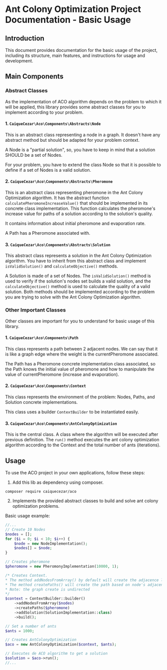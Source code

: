 # Ant Colony Optimization Project Documentation - Basic Usage

## Introduction

This document provides documentation for the basic usage of the project, including its structure, main features, and instructions for usage and development.

## Main Components

### Abstract Classes

As the implementation of ACO algorithm depends on the problem to which it will be applied, this library provides some abstract classes for you to implement according to your problem.

#### 1. `CaiqueCezar\Aco\Components\Abstracts\Node`

This is an abstract class representing a node in a graph. It doesn't have any abstract method but should be adapted for your problem context.

A Node is a "partial solution", so, you have to keep in mind that a solution SHOULD be a set of Nodes.

For your problem, you have to extend the class Node so that it is possible to define if a set of Nodes is a valid solution.

#### 2. `CaiqueCezar\Aco\Components\Abstracts\Pheromone`

This is an abstract class representing pheromone in the Ant Colony Optimization algorithm. It has the abstract function `calculatePheromoneIncreaseValue()` that should be implemented in its concrete class implementation. This function calculates the pheromone's increase value for paths of a solution according to the solution's quality.

It contains information about initial pheromone and evaporation rate.

A Path has a Pheromone associated with.

#### 3. `CaiqueCezar\Aco\Components\Abstracts\Solution`

This abstract class represents a solution in the Ant Colony Optimization algorithm. You have to inherit from this abstract class and implement `isValidSolution()` and `calculateObjective()` methods. 

A Solution is made of a set of Nodes. The `isValidSolution()` method is used to verify if the solution's nodes set builds a valid solution, and the `calculateObjective()` method is used to calculate the quality of a valid solution. Both methods should be implemented according to the problem you are trying to solve with the Ant Colony Optimization algorithm.

### Other Important Classes

Other classes are important for you to understand for basic usage of this library.

#### 1. `CaiqueCezar\Aco\Components\Path`

This class represents a path between 2 adjacent nodes. We can say that it is like a graph edge where the weight is the currentPheromone associated.

The Path has a Pheromone concrete implementation class associated, so the Path knows the initial value of pheromone and how to manipulate the value of currentPheromone (increase and evaporation).

#### 2. `CaiqueCezar\Aco\Components\Context`

This class represents the environment of the problem: Nodes, Paths, and Solution concrete implementations.

This class uses a builder `ContextBuilder` to be instantiated easily.

#### 3. `CaiqueCezar\Aco\Components\AntColonyOptimization`

This is the central class. A class where the algorithm will be executed after previous definition. The `run()` method executes the ant colony optimization algorithm according to the Context and the total number of ants (iterations).

## Usage

To use the ACO project in your own applications, follow these steps:

1. Add this lib as dependency using composer.

```
composer require caiquecezar/aco
```

2. Implements the provided abstract classes to build and solve ant colony optimization problems.

Basic usage example:

```php
//...
// Create 10 Nodes
$nodes = [];
for ($i = 0; $i < 10; $i++) {
    $node = new NodeImplementation();
    $nodes[] = $node;
}

// Creates pheromone
$pheromone = new PheromonyImplementation(10000, 1);

/* Creates Context.
* The method addNodesFromArray() by default will create the adjacence list for nodes for a COMPLETE GRAPH (a graph in which each vertex is connected to every other vertex).
* The method createPaths() will create the path based on node's adjacence list.
* Note: the graph create is undirected
*/
$context = ContextBuilder::builder()
    ->addNodesFromArray($nodes)
    ->createPaths($pheromone)
    ->addSolution(SolutionImplementation::class)
    ->build();

// Set a number of ants
$ants = 1000;

// Creates AntColonyOptimization
$aco = new AntColonyOptimization($context, $ants);

// Executes de ACO algorithm to get a solution
$solution = $aco->run();
//...
```
